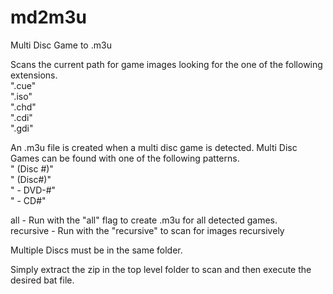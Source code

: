 # md2m3u
Multi Disc Game to .m3u

Scans the current path for game images looking for the one of the following extensions.<br />
".cue"<br />
".iso"<br />
".chd"<br />
".cdi"<br />
".gdi"<br />

An .m3u file is created when a multi disc game is detected.  Multi Disc Games can be found with one of the following patterns.<br />
" (Disc #)"<br />
" (Disc#)"<br />
" - DVD-#"<br />
" - CD#"<br />

all - Run with the "all" flag to create .m3u for all detected games.<br />
recursive - Run with the "recursive" to scan for images recursively<br />

Multiple Discs must be in the same folder.<br />

Simply extract the zip in the top level folder to scan and then execute the desired bat file.<br />
